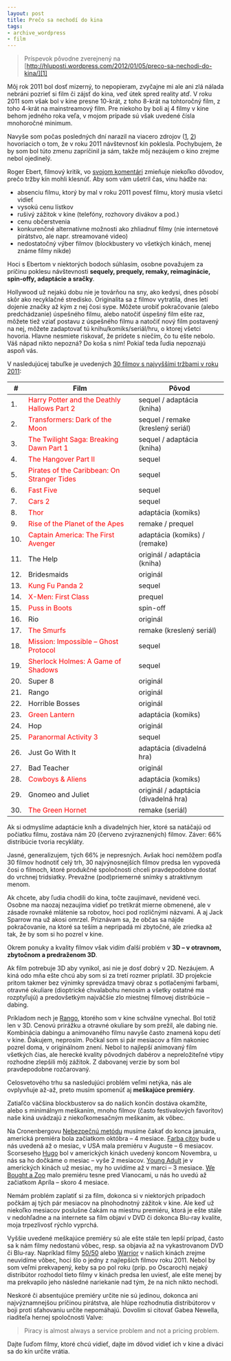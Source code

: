 ```yaml
---
layout: post
title: Prečo sa nechodí do kina
tags:
- archive_wordpress
- film
---
```

> Príspevok pôvodne zverejnený na [http://hluposti.wordpress.com/2012/01/05/preco-sa-nechodi-do-kina/][1]

Môj rok 2011 bol dosť mizerný, to nepopieram, zvyčajne mi ale ani zlá nálada nebráni pozrieť si film či zájsť do kina, veď útek spred reality atď. V roku 2011 som však bol v kine presne 10-krát, z toho 8-krát na tohtoročný film, z toho 4-krát na mainstreamový film. Pre niekoho by boli aj 4 filmy v kine behom jedného roka veľa, v mojom prípade sú však uvedené čísla mnohoročné minimum.

Navyše som počas posledných dní narazil na viacero zdrojov ([1][2], [2][3]) hovoriacich o tom, že v roku 2011 návštevnosť kín poklesla. Pochybujem, že by som bol túto zmenu zapríčinil ja sám, takže môj nezáujem o kino zrejme nebol ojedinelý.

Roger Ebert, filmový kritik, vo [svojom komentári][4] zmieňuje niekoľko dôvodov, prečo tržby kín mohli klesnúť. Aby som vám ušetril čas, vinu hádže na:

- absenciu filmu, ktorý by mal v roku 2011 povesť filmu, ktorý musia všetci vidieť
- vysokú cenu lístkov
- rušivý zážitok v kine (telefóny, rozhovory divákov a pod.)
- cenu občerstvenia
- konkurenčné alternatívne možnosti ako zhliadnuť filmy (nie internetové pirátstvo, ale napr. streamované video)
- nedostatočný výber filmov (blockbustery vo všetkých kinách, menej známe filmy nikde)

Hoci s Ebertom v niektorých bodoch súhlasím, osobne považujem za príčinu poklesu návštevnosti **sequely, prequely, remaky, reimaginácie, spin-offy, adaptácie a sračky**.

Hollywood už nejakú dobu nie je továrňou na sny, ako kedysi, dnes pôsobí skôr ako recyklačné stredisko. Originalita sa z filmov vytratila, dnes letí dojenie značky až kým z nej čosi sype. Môžete urobiť pokračovanie (alebo predchádzanie) úspešného filmu, alebo natočiť úspešný film ešte raz, môžete tiež vziať postavu z úspešného filmu a natočiť nový film postavený na nej, môžete zadaptovať tú knihu/komiks/seriál/hru, o ktorej všetci hovoria. Hlavne nesmiete riskovať, že prídete s niečím, čo tu ešte nebolo. Váš nápad nikto nepozná? Do koša s ním! Pokiaľ teda ľudia nepoznajú aspoň vás.

V nasledujúcej tabuľke je uvedených [30 filmov s najvyššími tržbami v roku 2011][5]: 

| # | Film | Pôvod |
| - | ---- | ----- |
| 1. | <span style="color:red">Harry Potter and the Deathly Hallows Part 2</span> | sequel / adaptácia (kniha) |
| 2. | <span style="color:red">Transformers: Dark of the Moon</span> | sequel / remake (kreslený seriál) |
| 3. | <span style="color:red">The Twilight Saga: Breaking Dawn Part 1</span> | sequel / adaptácia (kniha) |
| 4. | <span style="color:red">The Hangover Part II</span> | sequel |
| 5. | <span style="color:red">Pirates of the Caribbean: On Stranger Tides</span> | sequel |
| 6. | <span style="color:red">Fast Five</span> | sequel |
| 7. | <span style="color:red">Cars 2</span> | sequel |
| 8. | <span style="color:red">Thor</span> | adaptácia (komiks) |
| 9. | <span style="color:red">Rise of the Planet of the Apes</span> | remake / prequel |
| 10. | <span style="color:red">Captain America: The First Avenger</span> | adaptácia (komiks) / (remake) |
| 11. | The Help | originál / adaptácia (kniha) |
| 12. | Bridesmaids | originál |
| 13. | <span style="color:red">Kung Fu Panda 2</span> | sequel |
| 14. | <span style="color:red">X-Men: First Class</span> | prequel |
| 15. | <span style="color:red">Puss in Boots</span> | spin-off |
| 16. | Rio | originál |
| 17. | <span style="color:red">The Smurfs</span> | remake (kreslený seriál) |
| 18. | <span style="color:red">Mission: Impossible – Ghost Protocol</span> | sequel |
| 19. | <span style="color:red">Sherlock Holmes: A Game of Shadows</span> | sequel |
| 20. | Super 8 | originál |
| 21. | Rango  | originál |
| 22. | Horrible Bosses | originál |
| 23. | <span style="color:red">Green Lantern</span> | adaptácia (komiks) |
| 24. | Hop | originál |
| 25. | <span style="color:red">Paranormal Activity 3</span> | sequel |
| 26. | Just Go With It | adaptácia (divadelná hra) |
| 27. | Bad Teacher | originál |
| 28. | <span style="color:red">Cowboys & Aliens</span> | adaptácia (komiks) |
| 29. | Gnomeo and Juliet | originál / adaptácia (divadelná hra) |
| 30. | <span style="color:red">The Green Hornet</span>  | remake (seriál) |

Ak si odmyslíme adaptácie kníh a divadelných hier, ktoré sa natáčajú od počiatku filmu, zostáva nám 20 (červeno zvýraznených) filmov. Záver: 66% distribúcie tvoria recykláty.

Jasné, generalizujem, tých 66% je nepresných. Avšak hoci nemôžem podľa 30 filmov hodnotiť celý trh, 30 najvýnosnejších filmov predsa len vypovedá čosi o filmoch, ktoré produkčné spoločnosti chceli pravdepodobne dostať do vrchnej tridsiatky. Prevažne (pod)priemerné snímky s atraktívnym menom.

Ak chcete, aby ľudia chodili do kina, točte zaujímavé, nevidené veci. Osobne ma naozaj nezaujíma vidieť po tretíkrát mierne obmenené, ale v zásade rovnaké mlátenie sa robotov, hoci pod rozličnými názvami. A aj Jack Sparrow ma už akosi omrzel. Priznávam sa, že občas sa nájde pokračovanie, na ktoré sa teším a nepripadá mi zbytočné, ale zriedka až tak, že by som si ho pozrel v kine.

Okrem ponuky a kvality filmov však vidím ďalší problém v **3D – v otravnom, zbytočnom a predraženom 3D**.

Ak film potrebuje 3D aby vynikol, asi nie je dosť dobrý v 2D. Nezáujem. A kiná odo mňa ešte chcú aby som si za tretí rozmer priplatil. 3D projekcie pritom takmer bez výnimky sprevádza tmavý obraz s potlačenými farbami, otravné okuliare (dioptrické chvalabohu nenosím a všetky ostatné ma rozptyľujú) a predovšetkým najväčšie zlo miestnej filmovej distribúcie – dabing.

Príkladom nech je [Rango][6], ktorého som v kine schválne vynechal. Bol totiž len v 3D. Cenovú prirážku a otravné okuliare by som prežil, ale dabing nie. Kombinácia dabingu a animovaného filmu navyše často znamená kopu detí v kine. Ďakujem, neprosím. Počkal som si pár mesiacov a film nakoniec pozrel doma, v originálnom znení. Nebol to najlepší animovaný film všetkých čias, ale herecké kvality pôvodných dabérov a nepreložiteľné vtipy rozhodne zlepšili môj zážitok. Z dabovanej verzie by som bol pravdepodobne rozčarovaný.

Celosvetového trhu sa nasledujúci problém veľmi netýka, nás ale ovplyvňuje až-až, preto musím spomenúť aj **meškajúce premiéry**.

Zatiaľčo väčšina blockbusterov sa do našich končín dostáva okamžite, alebo s minimálnym meškaním, mnoho filmov (často festivalových favoritov) naše kiná uvádzajú z niekoľkomesačným meškaním, ak vôbec.

Na Cronenbergovu [Nebezpečnú metódu][7] musíme čakať do konca januára, americká premiéra bola začiatkom októbra – 4 mesiace. [Farba citov][8] bude u nás uvedená až o mesiac, v USA mala premiéru v Auguste – 6 mesiacov. Scorseseho [Hugo][9] bol v amerických kinách uvedený koncom Novembra, u nás sa ho dočkáme o mesiac – vyše 2 mesiacov. [Young Adult][10] je v amerických kinách už mesiac, my ho uvidíme až v marci – 3 mesiace. [We Bought a Zoo][11] malo premiéru tesne pred Vianocami, u nás ho uvedú až začiatkom Apríla – skoro 4 mesiace.

Nemám problém zaplatiť si za film, dokonca si v niektorých prípadoch počkám aj tých pár mesiacov na plnohodnotný zážitok v kine. Ale keď už niekoľko mesiacov poslušne čakám na miestnu premiéru, ktorá je ešte stále v nedohľadne a na internete sa film objaví v DVD či dokonca Blu-ray kvalite, moja trpezlivosť rýchlo vyprchá.

Vyššie uvedené meškajúce premiéry sú ale ešte stále ten lepší prípad, často sa k nám filmy nedostanú vôbec, resp. sa objavia až na vykastrovanom DVD či Blu-ray. Napríklad filmy [50/50][12] alebo [Warrior][13] v našich kinách zrejme neuvidíme vôbec, hoci šlo o jedny z najlepších filmov roku 2011. Nebol by som veľmi prekvapený, keby sa po pol roku (príp. po Oscaroch) nejaký distribútor rozhodol tieto filmy v kinách predsa len uviesť, ale ešte menej by ma prekvapilo jeho následné nariekanie nad tým, že na nich nikto nechodí.

Neskoré či absentujúce premiéry určite nie sú jedinou, dokonca ani najvýznamnejšou príčinou pirátstva, ale hlúpe rozhodnutia distribútorov v boji proti sťahovaniu určite nepomáhajú. Dovolím si citovať Gabea Newella, riaditeľa hernej spoločnosti Valve:

> Piracy is almost always a service problem and not a pricing problem.

Dajte ľuďom filmy, ktoré chcú vidieť, dajte im dôvod vidieť ich v kine a diváci sa do kín určite vrátia.

[1]: http://hluposti.wordpress.com/2012/01/05/preco-sa-nechodi-do-kina/
[2]: http://www.app.com/article/20111228/NJBIZ/312280066/1003/rss08
[3]: http://www.latimes.com/entertainment/news/movies/la-et-box-office-20120103,0,6073093.story
[4]: http://rogerebert.suntimes.com/apps/pbcs.dll/article?AID=/20111228/COMMENTARY/111229973
[5]: http://boxofficemojo.com/yearly/chart/?yr=2011&amp;p=.htm
[6]: http://www.csfd.cz/film/248882/
[7]: http://www.csfd.cz/film/275050/
[8]: http://www.csfd.cz/film/277770/
[9]: http://www.csfd.cz/film/242004/
[10]: http://www.csfd.cz/film/282898/
[11]: http://www.csfd.cz/film/286858/
[12]: http://www.csfd.cz/film/264993/
[13]: http://www.csfd.cz/film/234462/